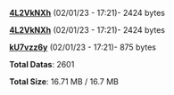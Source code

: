 [**4L2VkNXh**](/data/4L2VkNXh.txt) (02/01/23 - 17:21)- 2424 bytes

[**4L2VkNXh**](/data/4L2VkNXh.txt) (02/01/23 - 17:21)- 2424 bytes

[**kU7vzz6y**](/data/kU7vzz6y.txt) (02/01/23 - 17:21)- 875 bytes

**Total Datas**: 2601

**Total Size**: 16.71 MB / 16.7 MB